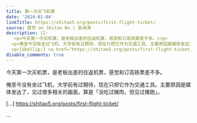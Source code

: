 ```yaml
---
title: 第一次买飞机票
date: '2024-01-04'
linkTitle: https://shitao5.org/posts/first-flight-ticket/
source: 首页 on Shitao Wu | 吴诗涛
description: |2-
   <p>今天第一次买机票，是老板出差的往返机票，感觉和订高铁票差不多。</p>
  <p>俺至今没有坐过飞机，大学前有过期待，现在只把它作为交通工具。主要原因是媒体发达了，见过很多相关的画面，算是「没吃过猪肉，但见过猪跑」。</p>
  <p>[&hellip;] <a href="https://shitao5.org/posts/first-flight-ticket/">https://shitao5.org/posts/first-flight-ticket/</a></p>  ...
disable_comments: true
---
```

 <p>今天第一次买机票，是老板出差的往返机票，感觉和订高铁票差不多。</p>
<p>俺至今没有坐过飞机，大学前有过期待，现在只把它作为交通工具。主要原因是媒体发达了，见过很多相关的画面，算是「没吃过猪肉，但见过猪跑」。</p>
<p>[&hellip;] <a href="https://shitao5.org/posts/first-flight-ticket/">https://shitao5.org/posts/first-flight-ticket/</a></p>  ...
